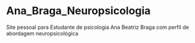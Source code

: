# Ana_Braga_Neuropsicologia
Site pessoal para Estudante de psicologia Ana Beatriz Braga com perfil de abordagem neuropsicológica

